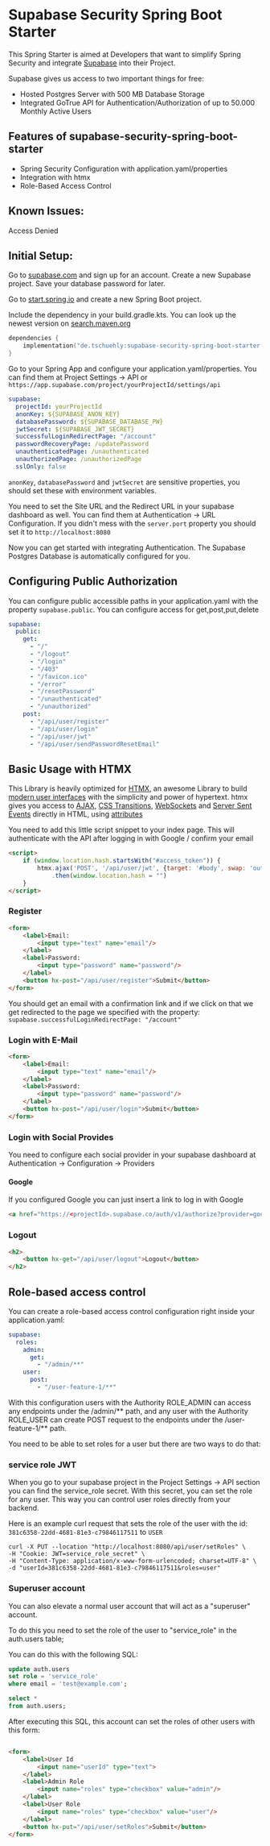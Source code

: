 # Supabase Security Spring Boot Starter

This Spring Starter is aimed at Developers that want to simplify Spring Security and
integrate [Supabase](https://supabase.com/) into their Project.

Supabase gives us access to two important things for free:

- Hosted Postgres Server with 500 MB Database Storage
- Integrated GoTrue API for Authentication/Authorization of up to 50.000 Monthly Active Users

## Features of supabase-security-spring-boot-starter

- Spring Security Configuration with application.yaml/properties
- Integration with htmx
- Role-Based Access Control

## Known Issues:

Access Denied

## Initial Setup:

Go to [supabase.com](https://app.supabase.com/sign-up) and sign up for an account.
Create a new Supabase project. Save your database password for later.

Go to [start.spring.io](https://start.spring.io/) and create a new Spring Boot project.

Include the dependency in your build.gradle.kts. You can look up the newest version
on [search.maven.org](https://search.maven.org/artifact/de.tschuehly/supabase-security-spring-boot-starter)

````kotlin
dependencies {
    implementation("de.tschuehly:supabase-security-spring-boot-starter:0.2.0")
}
````

Go to your Spring App and configure your application.yaml/properties.
You can find them at Project Settings -> API or `https://app.supabase.com/project/yourProjectId/settings/api`

```yaml
supabase:
  projectId: yourProjectId
  anonKey: ${SUPABASE_ANON_KEY}
  databasePassword: ${SUPABASE_DATABASE_PW}
  jwtSecret: ${SUPABASE_JWT_SECRET}
  successfulLoginRedirectPage: "/account"
  passwordRecoveryPage: /updatePassword
  unauthenticatedPage: /unauthenticated
  unauthorizedPage: /unauthorizedPage
  sslOnly: false
```

``anonKey``, ``databasePassword`` and ``jwtSecret`` are sensitive properties, you should set these with environment
variables.

You need to set the Site URL and the Redirect URL in your supabase dashboard as well.
You can find them at Authentication -> URL Configuration.
If you didn't mess with the ``server.port`` property you should set it to `http://localhost:8080`

Now you can get started with integrating Authentication. The Supabase Postgres Database is automatically configured
for you.

## Configuring Public Authorization

You can configure public accessible paths in your application.yaml with the property `supabase.public`. You can
configure access for get,post,put,delete

```yaml
supabase:
  public:
    get:
      - "/"
      - "/logout"
      - "/login"
      - "/403"
      - "/favicon.ico"
      - "/error"
      - "/resetPassword"
      - "/unauthenticated"
      - "/unauthorized"
    post:
      - "/api/user/register"
      - "/api/user/login"
      - "/api/user/jwt"
      - "/api/user/sendPasswordResetEmail"
```

## Basic Usage with HTMX

This Library is heavily optimized for [HTMX](https://htmx.org/), an awesome Library to
build [modern user interfaces](https://htmx.org/examples) with the simplicity and power of hypertext. htmx gives you
access
to [AJAX](https://htmx.org/docs#ajax), [CSS Transitions](https://htmx.org/docs#css_transitions), [WebSockets](https://htmx.org/docs#websockets)
and [Server Sent Events](https://htmx.org/docs#sse) directly in HTML,
using [attributes](https://htmx.org/reference#attributes)

You need to add this little script snippet to your index page. This will authenticate with the API after logging in with
Google / confirm your email

````html
<script>
    if (window.location.hash.startsWith("#access_token")) {
        htmx.ajax('POST', '/api/user/jwt', {target: '#body', swap: 'outerHTML'})
            .then(window.location.hash = "")
    }
</script>
````

### Register

````html
<form>
    <label>Email:
        <input type="text" name="email"/>
    </label>
    <label>Password:
        <input type="password" name="password"/>
    </label>
    <button hx-post="/api/user/register">Submit</button>
</form>
````

You should get an email with a confirmation link and if we click on that we get redirected to the page we specified with
the property: `supabase.successfulLoginRedirectPage: "/account"`

### Login with E-Mail

````html
<form>
    <label>Email:
        <input type="text" name="email"/>
    </label>
    <label>Password:
        <input type="password" name="password"/>
    </label>
    <button hx-post="/api/user/login">Submit</button>
</form>
````

### Login with Social Provides

You need to configure each social provider in your supabase dashboard at Authentication -> Configuration -> Providers

#### Google

If you configured Google you can just insert a link to log in with Google

````html
<a href="https://<projectId>.supabase.co/auth/v1/authorize?provider=google">Sign In with Google</a>
````

### Logout

````html
<h2>
    <button hx-get="/api/user/logout">Logout</button>
</h2>
````

## Role-based access control

You can create a role-based access control configuration right inside your application.yaml:

```yaml
supabase:
  roles:
    admin:
      get:
        - "/admin/**"
    user:
      post:
        - "/user-feature-1/**"
```

With this configuration users with the Authority ROLE_ADMIN can access any endpoints under the /admin/** path, and any user with the Authority ROLE_USER can create POST request to the endpoints under the /user-feature-1/** path.

You need to be able to set roles for a user but there are two ways to do that:

### service role JWT

When you go to your supabase project in the Project Settings -> API section you can find the service_role secret. With
this secret, you can set the role for any user. This way you can control user roles directly from your backend.

Here is an example curl request that sets the role of the user with the id: `381c6358-22dd-4681-81e3-c79846117511` to `USER`

````shell
curl -X PUT --location "http://localhost:8080/api/user/setRoles" \
-H "Cookie: JWT=service_role_secret" \
-H "Content-Type: application/x-www-form-urlencoded; charset=UTF-8" \
-d "userId=381c6358-22dd-4681-81e3-c79846117511&roles=user"
````

### Superuser account

You can also elevate a normal user account that will act as a "superuser" account.

To do this you need to set the role of the user to "service_role" in the auth.users table;

You can do this with the following SQL:

````sql
update auth.users
set role = 'service_role'
where email = 'test@example.com';

select *
from auth.users;
````

After executing this SQL, this account can set the roles of other users with this form:

````html

<form>
    <label>User Id
        <input name="userId" type="text">
    </label>
    <label>Admin Role
        <input name="roles" type="checkbox" value="admin"/>
    </label>
    <label>User Role
        <input name="roles" type="checkbox" value="user"/>
    </label>
    <button hx-put="/api/user/setRoles">Submit</button>
</form>

````


